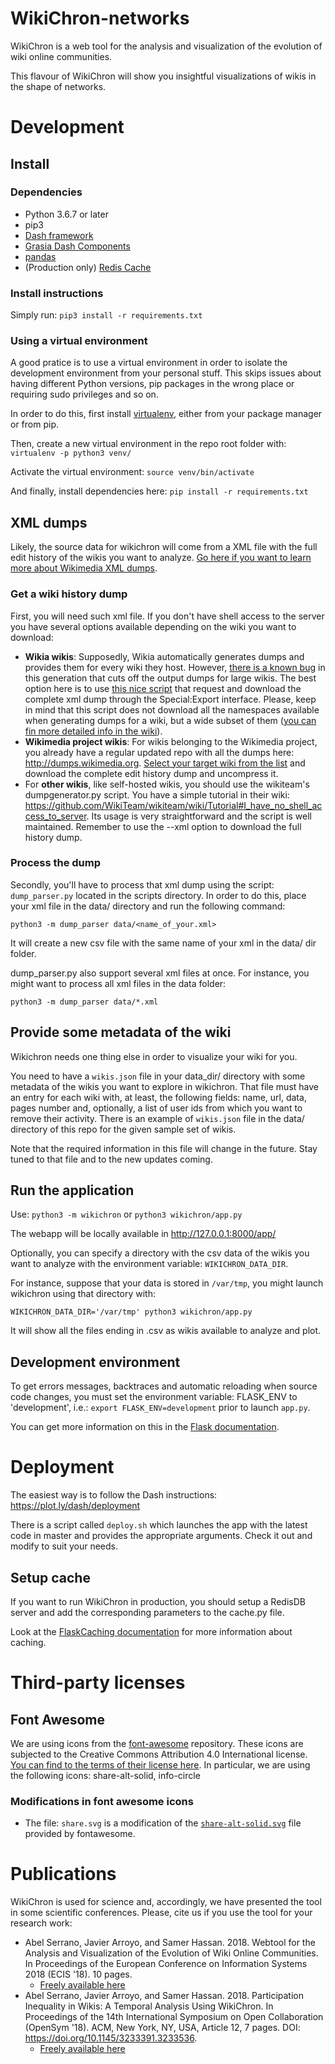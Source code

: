 # WikiChron-networks
WikiChron is a web tool for the analysis and visualization of the evolution of wiki online communities.

This flavour of WikiChron will show you insightful visualizations of wikis in the shape of networks.

# Development

## Install
### Dependencies
* Python 3.6.7 or later
* pip3
* [Dash framework](https://plot.ly/dash)
* [Grasia Dash Components](https://github.com/Grasia/grasia-dash-components)
* [pandas](pandas.pydata.org)
* (Production only) [Redis Cache](https://redis.io/)

### Install instructions
Simply run: `pip3 install -r requirements.txt`

### Using a virtual environment
A good pratice is to use a virtual environment in order to isolate the development environment from your personal stuff. This skips issues about having different Python versions, pip packages in the wrong place or requiring sudo privileges and so on.

In order to do this, first install [virtualenv](http://docs.python-guide.org/en/latest/dev/virtualenvs/), either from your package manager or from pip.

Then, create a new virtual environment in the repo root folder with:
`virtualenv -p python3 venv/`

Activate the virtual environment:
`source venv/bin/activate`

And finally, install dependencies here:
`pip install -r requirements.txt`

## XML dumps
Likely, the source data for wikichron will come from a XML file with the full edit history of the wikis you want to analyze. [Go here if you want to learn more about Wikimedia XML dumps](https://www.mediawiki.org/wiki/Manual:Backing_up_a_wiki#Backup_the_content_of_the_wiki_(XML_dump)).

### Get a wiki history dump

First, you will need such xml file. If you don't have shell access to the server you have several options available depending on the wiki you want to download:

- **Wikia wikis**: Supposedly, Wikia automatically generates dumps and provides them for every wiki they host. However, [there is a known bug](http://memory-alpha.wikia.com/wiki/Forum:FYI:_Corrupted_database_backups_(dumps)) in this generation that cuts off the output dumps for large wikis. The best option here is to use [this nice script](https://github.com/Akronix/wikia_dump_downloader) that request and download the complete xml dump through the Special:Export interface. Please, keep in mind that this script does not download all the namespaces available when generating dumps for a wiki, but a wide subset of them ([you can fin more detailed info in the wiki](https://github.com/Grasia/WikiChron/wiki/Basic-concepts#assumptions)).
- **Wikimedia project wikis**: For wikis belonging to the Wikimedia project, you already have a regular updated repo with all the dumps here: http://dumps.wikimedia.org. [Select your target wiki from the list](https://dumps.wikimedia.org/backup-index-bydb.html) and download the complete edit history dump and uncompress it.
- For **other wikis**, like self-hosted wikis, you should use the wikiteam's dumpgenerator.py script. You have a simple tutorial in their wiki: https://github.com/WikiTeam/wikiteam/wiki/Tutorial#I_have_no_shell_access_to_server. Its usage is very straightforward and the script is well maintained. Remember to use the --xml option to download the full history dump.

### Process the dump
Secondly, you'll have to process that xml dump using the script: `dump_parser.py` located in the scripts directory.
In order to do this, place your xml file in the data/ directory and run the following command:

`python3 -m dump_parser data/<name_of_your.xml>`

It will create a new csv file with the same name of your xml in the data/ dir folder.

dump_parser.py also support several xml files at once. For instance, you might want to process all xml files in the data folder:

`python3 -m dump_parser data/*.xml`

## Provide some metadata of the wiki
Wikichron needs one thing else in order to visualize your wiki for you.

You need to have a `wikis.json` file in your data_dir/ directory with some metadata of the wikis you want to explore in wikichron.
That file must have an entry for each wiki with, at least, the following fields: name, url, data, pages number and, optionally, a list of user ids from which you want to remove their activity.
There is an example of `wikis.json` file in the data/ directory of this repo for the given sample set of wikis.

Note that the required information in this file will change in the future. Stay tuned to that file and to the new updates coming.

## Run the application
Use: `python3 -m wikichron` or `python3 wikichron/app.py`

The webapp will be locally available in http://127.0.0.1:8000/app/

Optionally, you can specify a directory with the csv data of the wikis you want to analyze with the environment variable: `WIKICHRON_DATA_DIR`.

For instance, suppose that your data is stored in `/var/tmp`, you might launch wikichron using that directory with:

`WIKICHRON_DATA_DIR='/var/tmp' python3 wikichron/app.py`

It will show all the files ending in .csv as wikis available to analyze and plot.

## Development environment

To get errors messages, backtraces and automatic reloading when source code changes, you must set the environment variable: FLASK_ENV to 'development', i.e.: `export FLASK_ENV=development` prior to launch `app.py`.

You can get more information on this in the [Flask documentation](http://flask.pocoo.org/docs/1.0/server/).

# Deployment
The easiest way is to follow the Dash instructions: https://plot.ly/dash/deployment

There is a script called `deploy.sh` which launches the app with the latest code in master and provides the appropriate arguments. Check it out and modify to suit your needs.

## Setup cache
If you want to run WikiChron in production, you should setup a RedisDB server and add the corresponding parameters to the cache.py file.

Look at the [FlaskCaching documentation](https://pythonhosted.org/Flask-Caching/#rediscache) for more information about caching.


# Third-party licenses

## Font Awesome
We are using icons from the [font-awesome](https://fontawesome.com) repository. These icons are subjected to the Creative Commons Attribution 4.0 International license. [You can find to the terms of their license here](https://fontawesome.com/license).
In particular, we are using the following icons: share-alt-solid, info-circle

### Modifications in font awesome icons
* The file: `share.svg` is a modification of the [`share-alt-solid.svg`](https://fontawesome.com/icons/share-alt?style=solid) file provided by fontawesome.

# Publications

WikiChron is used for science and, accordingly, we have presented the tool in some scientific conferences. Please, cite us if you use the tool for your research work:
* Abel Serrano, Javier Arroyo, and Samer Hassan. 2018. Webtool for the Analysis and Visualization of the Evolution of Wiki Online Communities. In Proceedings of the European Conference on Information Systems 2018 (ECIS '18). 10 pages.
  * [Freely available here](https://aisel.aisnet.org/cgi/viewcontent.cgi?article=1072&context=ecis2018_rip)
* Abel Serrano, Javier Arroyo, and Samer Hassan. 2018. Participation Inequality in Wikis: A Temporal Analysis Using WikiChron. In Proceedings of the 14th International Symposium on Open Collaboration (OpenSym '18). ACM, New York, NY, USA, Article 12, 7 pages. DOI: https://doi.org/10.1145/3233391.3233536.
  * [Freely available here](http://www.opensym.org/wp-content/uploads/2018/07/OpenSym2018_paper_31-1.pdf)



